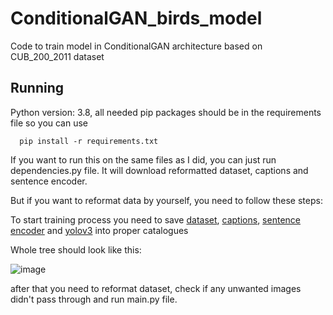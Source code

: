 # ConditionalGAN_birds_model
Code to train model in ConditionalGAN architecture based on CUB_200_2011 dataset

## Running
Python version: 3.8, all needed pip packages should be in the requirements file so you can use

```shell
  pip install -r requirements.txt
```

If you want to run this on the same files as I did, you can just run dependencies.py file. It will download reformatted dataset, captions and sentence encoder.

But if you want to reformat data by yourself, you need to follow these steps:

To start training process you need to save [dataset](https://data.caltech.edu/records/65de6-vp158), [captions](https://drive.google.com/file/d/0B3y_msrWZaXLT1BZdVdycDY5TEE/view?resourcekey=0-sZrhftoEfdvHq6MweAeCjA), [sentence encoder](https://www.kaggle.com/models/google/universal-sentence-encoder/frameworks/tensorFlow2/variations/universal-sentence-encoder/versions/2?tfhub-redirect=true) and [yolov3](https://pjreddie.com/darknet/yolo/) into proper catalogues 

Whole tree should look like this:

![image](https://github.com/rombii/ConditionalGAN_birds_model/assets/46005468/be74df53-b4e3-46fb-99fd-97deec91c6f9)

after that you need to reformat dataset, check if any unwanted images didn't pass through and run main.py file.
